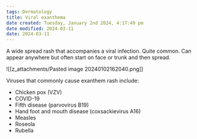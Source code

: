 ```yaml
---
tags: Dermatology
title: Viral exanthema
date created: Tuesday, January 2nd 2024, 4:17:49 pm
date modified: 2024-03-11
date: 2024-03-11
---
```

A wide spread rash that accompanies a viral infection. Quite common. Can appear anywhere but often start on face or trunk and then spread.  

![[z_attachments/Pasted image 20240102162040.png]]

Viruses that commonly cause exanthem rash include: 
- Chicken pox (VZV)
- COVID-19 
- Fifth disease (parvovirus B19)
- Hand foot and mouth disease (coxsackievirus A16)
- Measles 
- Roseola 
- Rubella